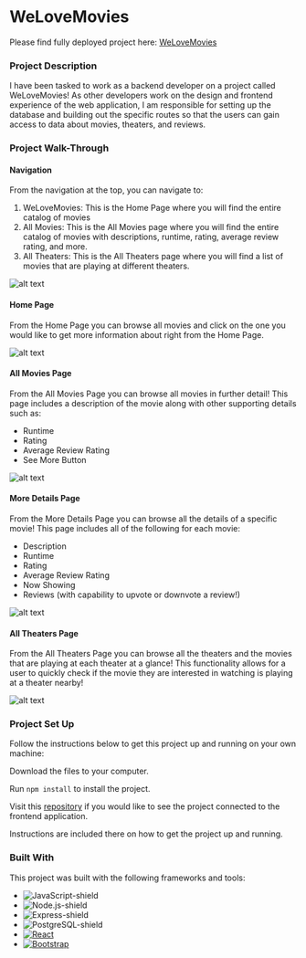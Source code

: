 # WeLoveMovies

Please find fully deployed project here: [WeLoveMovies](https://we-love-movies-client-js.herokuapp.com)

### Project Description

I have been tasked to work as a backend developer on a project called WeLoveMovies! As other developers work on the design and frontend experience of the web application, I am responsible for setting up the database and building out the specific routes so that the users can gain access to data about movies, theaters, and reviews. 


### Project Walk-Through


#### Navigation 

From the navigation at the top, you can navigate to:
1. WeLoveMovies: This is the Home Page where you will find the entire catalog of movies
2. All Movies: This is the All Movies page where you will find the entire catalog of movies with descriptions, runtime, rating, average review rating, and more. 
3. All Theaters: This is the All Theaters page where you will find a list of movies that are playing at different theaters. 

![alt text](https://github.com/josecampuzano/WeLoveMovies/blob/main/images/MoviesHeader.png?raw=true)

#### Home Page

From the Home Page you can browse all movies and click on the one you would like to get more information about right from the Home Page. 

![alt text](https://github.com/josecampuzano/WeLoveMovies/blob/main/images/MoviesBody.png?raw=true)

#### All Movies Page

From the All Movies Page you can browse all movies in further detail! This page includes a description of the movie along with other supporting details such as: 
  - Runtime
  - Rating
  - Average Review Rating 
  - See More Button 

![alt text](https://github.com/josecampuzano/WeLoveMovies/blob/main/images/AllMovies.png?raw=true)

#### More Details Page

From the More Details Page you can browse all the details of a specific movie! This page includes all of the following for each movie:
  - Description
  - Runtime
  - Rating
  - Average Review Rating 
  - Now Showing 
  - Reviews (with capability to upvote or downvote a review!) 

![alt text](https://github.com/josecampuzano/WeLoveMovies/blob/main/images/MovieDetail.png?raw=true)


#### All Theaters Page 

From the All Theaters Page you can browse all the theaters and the movies that are playing at each theater at a glance! This functionality allows for a user to quickly check if the movie they are interested in watching is playing at a theater nearby!

![alt text](https://github.com/josecampuzano/WeLoveMovies/blob/main/images/AllTheater.png?raw=true)


### Project Set Up

Follow the instructions below to get this project up and running on your own machine:

Download the files to your computer.

Run ``` npm install ``` to install the project.

Visit this [repository](https://github.com/Thinkful-Ed/starter-movie-front-end) if you would like to see the project connected to the frontend application.

Instructions are included there on how to get the project up and running.

### Built With

This project was built with the following frameworks and tools:

* ![JavaScript-shield]
* ![Node.js-shield]
* ![Express-shield]
* ![PostgreSQL-shield]
* [![React][React.js]][React-url]
* [![Bootstrap][Bootstrap.com]][Bootstrap-url]





<!-- MARKDOWN LINKS & IMAGES -->
<!-- https://www.markdownguide.org/basic-syntax/#reference-style-links -->

[React.js]: https://img.shields.io/badge/React-20232A?style=for-the-badge&logo=react&logoColor=61DAFB
[React-url]: https://reactjs.org/
[Bootstrap.com]: https://img.shields.io/badge/Bootstrap-563D7C?style=for-the-badge&logo=bootstrap&logoColor=white
[Bootstrap-url]: https://getbootstrap.com
[JavaScript-shield]: https://img.shields.io/badge/JavaScript-F7DF1E?style=for-the-badge&logo=javascript&logoColor=black
[Node.js-shield]: https://img.shields.io/badge/Node.js-43853D?style=for-the-badge&logo=node.js&logoColor=white
[Express-shield]: https://img.shields.io/badge/Express.js-404D59?style=for-the-badge
[PostgreSQL-shield]: https://img.shields.io/badge/PostgreSQL-316192?style=for-the-badge&logo=postgresql&logoColor=white

